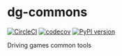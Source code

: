 # dg-commons

[![CircleCI](https://circleci.com/gh/idsc-frazzoli/dg-commons/tree/master.svg?style=svg&circle-token=19e654261b71d1fa32c2991574d17dde93a23502)](https://circleci.com/gh/idsc-frazzoli/dg-commons/tree/master)
[![codecov](https://codecov.io/gh/idsc-frazzoli/dg-commons/branch/master/graph/badge.svg?token=jqhkIa4fzB)](https://codecov.io/gh/idsc-frazzoli/dg-commons)
[![PyPI version](https://badge.fury.io/py/dg-commons.svg)](https://badge.fury.io/py/dg-commons)

Driving games common tools
